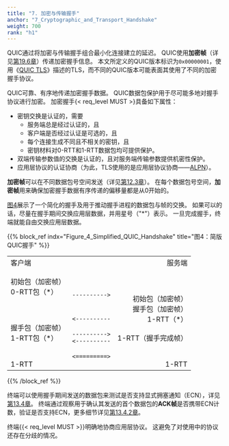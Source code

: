 ```yaml
---
title: "7. 加密与传输握手"
anchor: "7_Cryptographic_and_Transport_Handshake"
weight: 700
rank: "h1"
---
```


QUIC通过将加密与传输握手组合最小化连接建立的延迟。
QUIC使用**加密帧**（详见[第19.6章]()）传递加密握手信息。
本文所定义的QUIC版本标识为`0x00000001`，使用《[QUIC TLS]()》描述的TLS，而不同的QUIC版本可能表面其使用了不同的加密握手协议。

QUIC可靠、有序地传递加密握手数据。
QUIC数据包保护用于尽可能多地对握手协议进行加密。
加密握手{< req_level MUST >}具备如下属性：
- 密钥交换是认证的，需要
    - 服务端总是经过认证的，且
    - 客户端是否经过认证是可选的，且
    - 每个连接生成不同且不相关的密钥，且
    - 密钥材料对0-RTT和1-RTT数据包均可提供保护。
- 双端传输参数值的交换是认证的，且对服务端传输参数提供机密性保护。
- 应用层协议的认证协商（为此，TLS使用的是应用层协议协商——[ALPN]()）。

**加密帧**可以在不同数据包号空间发送（详见[第12.3章]()）。
在每个数据包号空间，**加密帧**用来确保加密握手数据有序传递的偏移量都是从0开始的。

[图4](#Figure_4_Simplified_QUIC_Handshake)展示了一个简化的握手及用于推动握手进程的数据包与帧的交换。
如果可以的话，尽量在握手期间交换应用层数据，并用星号（"\*"）表示。
一旦完成握手，终端就能自由交换应用层数据。

{{% block_ref
    indx="Figure_4_Simplified_QUIC_Handshake"
    title="图4：简版QUIC握手" %}}

<table>

<tbody>
<tr>
<td style="text-align:left">
客户端<br>
<br>
初始包（加密帧）<br>
0-RTT包（*）<br>
<br><br><br>
握手包（加密帧）<br>
1-RTT包（*）<br>
<br><br>
1-RTT
</td>

<td style="text-align:left">

<br><br><br>
<code>----------></code><br>
<br><br>
<code><----------</code><br>
<br>
<code>----------></code><br>
<code><----------</code><br>
<br>
<code><=========></code>
</td>

<td style="text-align:right">
服务端<br>
<br><br><br>
初始包（加密帧）<br>
握手包（加密帧）<br>
1-RTT（*）<br>
<br>
1-RTT（握手完成帧）<br>
<br><br>
1-RTT
</td>

</tr>

</tbody>
</table>

{{% /block_ref %}}

终端可以使用握手期间发送的数据包来测试是否支持显式拥塞通知（ECN），详见[第13.4章]()。
终端通过观察用于确认其发送的首个数据包的**ACK帧**是否携带ECN计数，验证是否支持ECN，更多细节详见[第13.4.2章]()。

终端{{< req_level MUST >}}明确地协商应用层协议。
这避免了对使用中的协议还存在分歧的情况。
